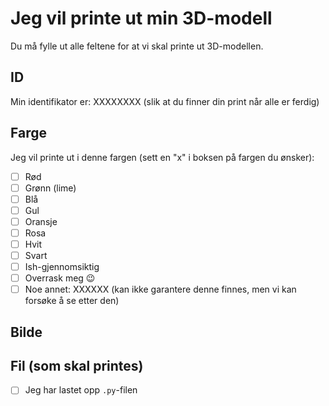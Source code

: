 # Jeg vil printe ut min 3D-modell

Du må fylle ut alle feltene for at vi skal printe ut 3D-modellen.

## ID

Min identifikator er: XXXXXXXX (slik at du finner din print når alle er ferdig)

## Farge

Jeg vil printe ut i denne fargen (sett en "x" i boksen på fargen du ønsker):

- [ ] Rød
- [ ] Grønn (lime)
- [ ] Blå
- [ ] Gul
- [ ] Oransje
- [ ] Rosa
- [ ] Hvit
- [ ] Svart
- [ ] Ish-gjennomsiktig
- [ ] Overrask meg 😉
- [ ] Noe annet: XXXXXX (kan ikke garantere denne finnes, men vi kan forsøke å se etter den)

## Bilde

<!-- Last opp et bilde av 3D-modellen fra OpenSCAD her. Du kan bare dra bildet inn hit eller Ctrl-paste det om det er på clipboard, så fikser GitHub selve opplastningen. -->

## Fil (som skal printes)

<!-- Du må legge til `.py`-filen din her, gjerne sammen med `.scad`- og `.stl`-filen, men det er valgfritt. `.py`-filen er viktigst. -->

- [ ] Jeg har lastet opp `.py`-filen
